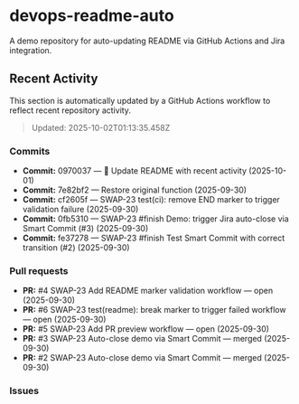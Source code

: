 # devops-readme-auto
A demo repository for auto-updating README via GitHub Actions and Jira integration.

##  Recent Activity
This section is automatically updated by a GitHub Actions workflow to reflect recent repository activity.

<!--START_SECTION:activity-->
> Updated: 2025-10-02T01:13:35.458Z

### Commits
- **Commit:** 0970037 — 📄 Update README with recent activity (2025-10-01)
- **Commit:** 7e82bf2 — Restore original function (2025-09-30)
- **Commit:** cf2605f — SWAP-23 test(ci): remove END marker to trigger validation failure (2025-09-30)
- **Commit:** 0fb5310 — SWAP-23 #finish Demo: trigger Jira auto-close via Smart Commit (#3) (2025-09-30)
- **Commit:** fe37278 — SWAP-23 #finish Test Smart Commit with correct transition (#2) (2025-09-30)

### Pull requests
- **PR:** #4 SWAP-23 Add README marker validation workflow — open (2025-09-30)
- **PR:** #6 SWAP-23 test(readme): break marker to trigger failed workflow — open (2025-09-30)
- **PR:** #5 SWAP-23 Add PR preview workflow — open (2025-09-30)
- **PR:** #3 SWAP-23 Auto-close demo via Smart Commit — merged (2025-09-30)
- **PR:** #2 SWAP-23 Auto-close demo via Smart Commit — merged (2025-09-30)

### Issues
<!--END_SECTION:activity-->


<!-- Smart Commit FINISH test -->
